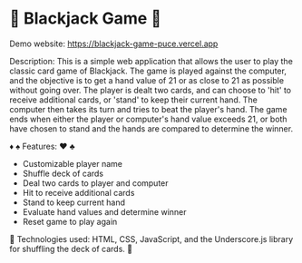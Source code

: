 # :slot_machine:	Blackjack Game :slot_machine:	

Demo website: https://blackjack-game-puce.vercel.app

Description: This is a simple web application that allows the user to play the classic card game of Blackjack. The game is played against the computer, and the objective is to get a hand value of 21 or as close to 21 as possible without going over. The player is dealt two cards, and can choose to 'hit' to receive additional cards, or 'stand' to keep their current hand. The computer then takes its turn and tries to beat the player's hand. The game ends when either the player or computer's hand value exceeds 21, or both have chosen to stand and the hands are compared to determine the winner.

:diamonds:	:spades:	Features: :hearts:	:clubs:	

- Customizable player name
- Shuffle deck of cards
- Deal two cards to player and computer
- Hit to receive additional cards
- Stand to keep current hand
- Evaluate hand values and determine winner
- Reset game to play again


:game_die:	 Technologies used: HTML, CSS, JavaScript, and the Underscore.js library for shuffling the deck of cards. :game_die:	
